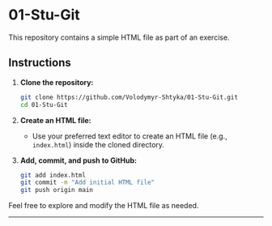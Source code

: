 # 01-Stu-Git

This repository contains a simple HTML file as part of an exercise.

## Instructions

1. **Clone the repository:**
    ```bash
    git clone https://github.com/Volodymyr-Shtyka/01-Stu-Git.git
    cd 01-Stu-Git
    ```

2. **Create an HTML file:**
   - Use your preferred text editor to create an HTML file (e.g., `index.html`) inside the cloned directory.

3. **Add, commit, and push to GitHub:**
    ```bash
    git add index.html
    git commit -m "Add initial HTML file"
    git push origin main
    ```

Feel free to explore and modify the HTML file as needed.

---